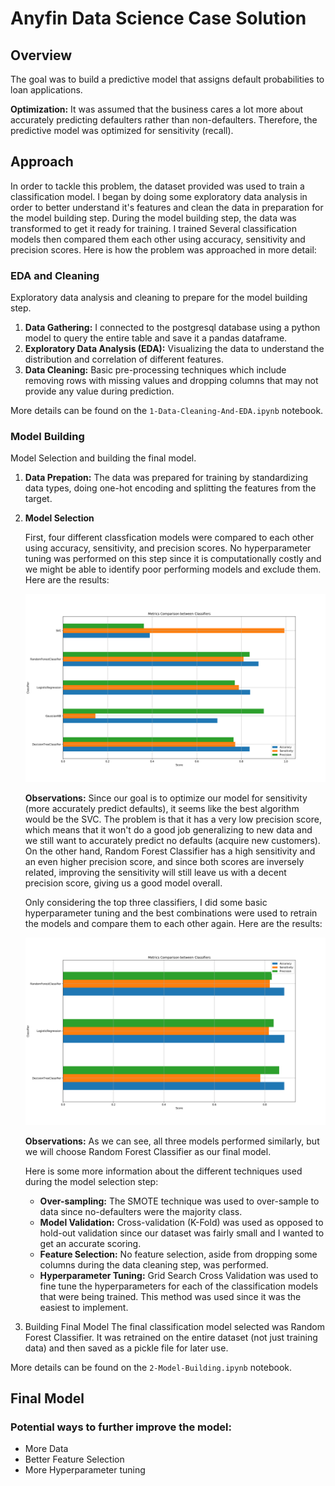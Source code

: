 # Anyfin Data Science Case Solution

## Overview
The goal was to build a predictive model that assigns default probabilities to loan applications. 

**Optimization:** It was assumed that the business cares a lot more about accurately predicting defaulters rather than non-defaulters. Therefore, the predictive model was optimized for sensitivity (recall).

## Approach
In order to tackle this problem, the dataset provided was used to train a classification model. I began by doing some exploratory data analysis in order to better understand it's features and clean the data in preparation for the model building step. During the model building step, the data was transformed to get it ready for training. I trained Several classification models then compared them each other using accuracy, sensitivity and precision scores. Here is how the problem was approached in more detail:

### EDA and Cleaning
Exploratory data analysis and cleaning to prepare for the model building step.

1. **Data Gathering:** I connected to the postgresql database using a python model to query the entire table and save it a pandas dataframe.
2. **Exploratory Data Analysis (EDA):** Visualizing the data to understand the distribution and correlation of different features.
3. **Data Cleaning:** Basic pre-processing techniques which include removing rows with missing values and dropping columns that may not provide any value during prediction.

More details can be found on the `1-Data-Cleaning-And-EDA.ipynb` notebook.

### Model Building
Model Selection and building the final model.

1. **Data Prepation:** The data was prepared for training by standardizing data types, doing one-hot encoding and splitting the features from the target.   

2. **Model Selection**

    First, four different classfication models were compared to each other using accuracy, sensitivity, and precision scores. No hyperparameter tuning was performed on this step since it is computationally costly and we might be able to identify poor performing models and exclude them. Here are the results:

    <img src="Plots/class_comp.png">

    **Observations:** Since our goal is to optimize our model for sensitivity (more accurately predict defaults), it seems like the best algorithm would be the SVC. The problem is that it has a very low precision score, which means that it won't do a good job generalizing to new data and we still want to accurately predict no defaults (acquire new customers). On the other hand, Random Forest Classifier has a high sensitivity and an even higher precision score, and since both scores are inversely related, improving the sensitivity will still leave us with a decent precision score, giving us a good model overall.

    Only considering the top three classifiers, I did some basic hyperparameter tuning and the best combinations were used to retrain the models and compare them to each other again. Here are the results:
    
    <img src="Plots/class_comp_tuned.png">

    **Observations:** As we can see, all three models performed similarly, but we will choose Random Forest Classifier as our final model.

    Here is some more information about the different techniques used during the model selection step:

    * **Over-sampling:** The SMOTE technique was used to over-sample to data since no-defaulters were the majority class.
    * **Model Validation:** Cross-validation (K-Fold) was used as opposed to hold-out validation since our dataset was fairly small and I wanted to get an accurate scoring.
    * **Feature Selection:** No feature selection, aside from dropping some columns during the data cleaning step, was performed. 
    * **Hyperparameter Tuning:** Grid Search Cross Validation was used to fine tune the hyperparameters for each of the classification models that were being trained. This method was used since it was the easiest to implement. 

3. Building Final Model
The final classification model selected was Random Forest Classifier. It was retrained on the entire dataset (not just training data) and then saved as a pickle file for later use.

More details can be found on the `2-Model-Building.ipynb` notebook.

## Final Model


### Potential ways to further improve the model:
* More Data
* Better Feature Selection
* More Hyperparameter tuning